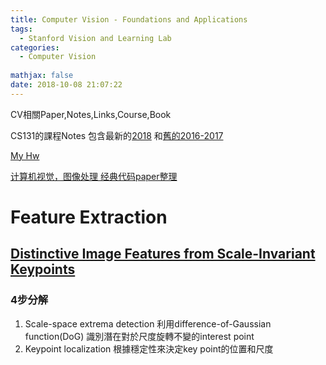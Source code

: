 ```yaml
---
title: Computer Vision - Foundations and Applications
tags:
  - Stanford Vision and Learning Lab
categories:
  - Computer Vision
  
mathjax: false
date: 2018-10-08 21:07:22
---
```


CV相關Paper,Notes,Links,Course,Book

CS131的課程Notes 包含最新的[2018](http://vision.stanford.edu/teaching/cs131_fall1819/index.html) 和[舊的2016-2017](http://vision.stanford.edu/teaching/cs131_fall1617/index.html)

[My Hw](https://github.com/accelsao/CS131-Computer-Vision-Foundations-and-Applications)


[计算机视觉，图像处理 经典代码paper整理](https://blog.csdn.net/qq_26499769/article/details/79219839)

<!--more-->
# Feature Extraction

## [Distinctive Image Features from Scale-Invariant Keypoints](https://www.cs.ubc.ca/~lowe/papers/ijcv04.pdf)
### 4步分解

1. Scale-space extrema detection
利用difference-of-Gaussian function(DoG) 識別潛在對於尺度旋轉不變的interest point
2. Keypoint localization
根據穩定性來決定key point的位置和尺度


